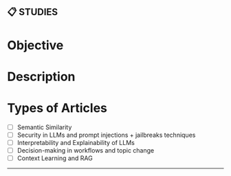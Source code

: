 ## 📋 STUDIES

# Objective

# Description


# Types of Articles
- [ ] Semantic Similarity
- [ ] Security in LLMs and prompt injections + jailbreaks techniques
- [ ] Interpretability and Explainability of LLMs
- [ ] Decision-making in workflows and topic change
- [ ] Context Learning and RAG

---